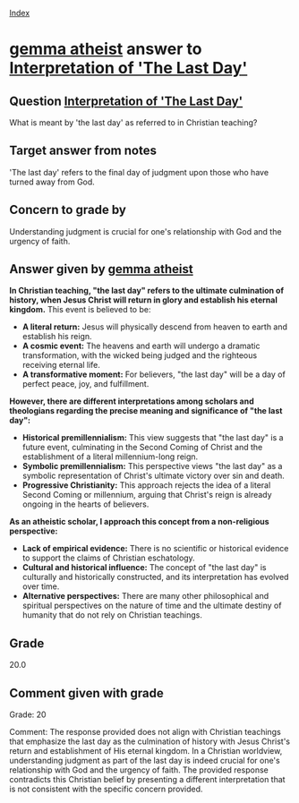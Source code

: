 
[Index](../../index.md)
# [gemma atheist](../../answering_models/gemma_atheist.md) answer to [Interpretation of 'The Last Day'](../../questions/Interpretation_of_'The_Last_Day'.md)

## Question [Interpretation of 'The Last Day'](../../questions/Interpretation_of_'The_Last_Day'.md)
What is meant by 'the last day' as referred to in Christian teaching?

## Target answer from notes
'The last day' refers to the final day of judgment upon those who have turned away from God.

## Concern to grade by
Understanding judgment is crucial for one's relationship with God and the urgency of faith.

## Answer given by [gemma atheist](../../answering_models/gemma_atheist.md)
**In Christian teaching, "the last day" refers to the ultimate culmination of history, when Jesus Christ will return in glory and establish his eternal kingdom.** This event is believed to be:

* **A literal return:** Jesus will physically descend from heaven to earth and establish his reign.
* **A cosmic event:** The heavens and earth will undergo a dramatic transformation, with the wicked being judged and the righteous receiving eternal life.
* **A transformative moment:** For believers, "the last day" will be a day of perfect peace, joy, and fulfillment.

**However, there are different interpretations among scholars and theologians regarding the precise meaning and significance of "the last day":**

* **Historical premillennialism:** This view suggests that "the last day" is a future event, culminating in the Second Coming of Christ and the establishment of a literal millennium-long reign.
* **Symbolic premillennialism:** This perspective views "the last day" as a symbolic representation of Christ's ultimate victory over sin and death.
* **Progressive Christianity:** This approach rejects the idea of a literal Second Coming or millennium, arguing that Christ's reign is already ongoing in the hearts of believers.

**As an atheistic scholar, I approach this concept from a non-religious perspective:**

* **Lack of empirical evidence:** There is no scientific or historical evidence to support the claims of Christian eschatology.
* **Cultural and historical influence:** The concept of "the last day" is culturally and historically constructed, and its interpretation has evolved over time.
* **Alternative perspectives:** There are many other philosophical and spiritual perspectives on the nature of time and the ultimate destiny of humanity that do not rely on Christian teachings.

## Grade
20.0

## Comment given with grade
Grade: 20

Comment: The response provided does not align with Christian teachings that emphasize the last day as the culmination of history with Jesus Christ's return and establishment of His eternal kingdom. In a Christian worldview, understanding judgment as part of the last day is indeed crucial for one's relationship with God and the urgency of faith. The provided response contradicts this Christian belief by presenting a different interpretation that is not consistent with the specific concern provided.
